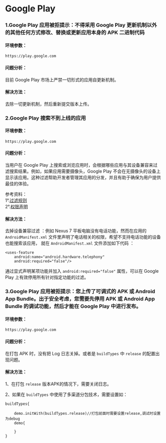 # Google Play


### 1.Google Play 应用被拒提示：不得采用 Google Play 更新机制以外的其他任何方式修改、替换或更新应用本身的 APK 二进制代码

#### 环境参数：

```
https://play.google.com
```

#### 问题分析：

目前 Google Play 市场上严禁一切形式的应用自更新机制。

#### 解决方法：

去除一切更新机制，然后重新提交版本上传。


### 2.Google Play 搜索不到上线的应用

#### 环境参数：

```
https://play.google.com
```

#### 问题分析：

当用户在 Google Play 上搜索或浏览应用时，会根据哪些应用与其设备兼容来过滤搜索结果。例如，如果应用需要摄像头，Google Play 不会在无摄像头的设备上显示该应用。这种过滤帮助开发者管理其应用的分发，并且有助于确保为用户提供最佳的体验。

参考资料：  
1°.[过滤规则](https://developer.android.com/google/play/filters.html?hl=zh-cn])  
2°.[权限声明](https://developer.android.com/guide/topics/manifest/uses-feature-element.html?hl=zh-cn#permissions-features)

#### 解决方法：

去掉设备兼容过滤 ：例如 Nexus 7 平板电脑没有电话功能，然而在应用的 `AndroidManifest.xml` 文件里声明了电话相关的权限，希望不支持电话功能的设备也能搜索该应用， 就在 `AndroidManifest.xml` 文件添加如下代码 ：

```
<uses-feature 
	android:name="android.hardware.telephony" 
	android:required="false"/>
```

通过显式声明某项功能并加入 `android:required="false"` 属性，可以在 Google Play 上有效停用所有针对指定功能的过滤。

### 3.Google Play 应用被拒提示：您上传了可调式的 APK 或 Android App Bundle。出于安全考虑，您需要先停用 APK 或 Android App Bundle 的调试功能，然后才能在 Google Play 中进行发布。

#### 环境参数：

```
https://play.google.com
```

#### 问题分析：

在打包 APK 时，没有把 Log 日志关掉。或者是 `buildTypes` 中 `release` 的配置出现问题。

#### 解决方法：

1、在打包 `release` 版本APK的情况下，需要关闭日志。

2、如果在 `buildTypes` 中使用了多渠道分包技术，需要设置如：

```
buildTypes{
		
	demo.initWith(buildTypes.release)//打包前面时需要设置release,调试时设置为debug
	demo{	
			
	}
}
```




